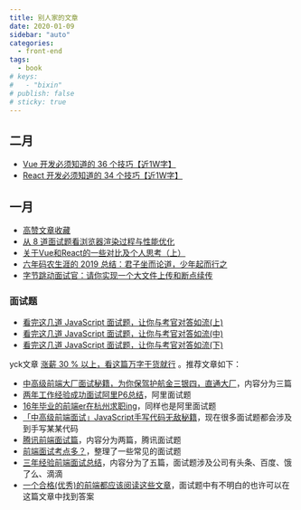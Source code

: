 ```yaml
---
title: 别人家的文章
date: 2020-01-09
sidebar: "auto"
categories:
  - front-end
tags:
  - book
# keys:
#   - "bixin"
# publish: false
# sticky: true
---
```


## 二月
- [Vue 开发必须知道的 36 个技巧【近1W字】](https://juejin.im/post/5d9d386fe51d45784d3f8637)
- [React 开发必须知道的 34 个技巧【近1W字】](https://juejin.im/post/5dcb5a80e51d4520db19b906)

## 一月
- [高赞文章收藏](https://juejin.im/post/5e1535c6e51d454165777744)
- [从 8 道面试题看浏览器渲染过程与性能优化](https://juejin.im/post/5e143104e51d45414a4715f7)
- [关于Vue和React的一些对比及个人思考（上）](https://juejin.im/post/5e153e096fb9a048297390c1)
- [六年码农生涯的 2019 总结：君子坐而论道，少年起而行之](https://juejin.im/post/5e0c608d6fb9a048217a13c1)
- [字节跳动面试官：请你实现一个大文件上传和断点续传](https://juejin.im/post/5dff8a26e51d4558105420ed)

### 面试题
- [看完这几道 JavaScript 面试题，让你与考官对答如流(上)](https://juejin.im/post/5e166cc5f265da5d57543102)
- [看完这几道 JavaScript 面试题，让你与考官对答如流(中)](https://juejin.im/post/5e1bb37a5188254dbc25de92)
- [看完这几道 JavaScript 面试题，让你与考官对答如流(下)](https://juejin.im/post/5e1faa3d51882520a167df0e)

yck文章 [涨薪 30 % 以上，看这篇万字干货就行](https://juejin.im/post/5dfef50751882512444027eb) 。推荐文章如下：

- [中高级前端大厂面试秘籍，为你保驾护航金三银四，直通大厂](https://juejin.im/post/5c64d15d6fb9a049d37f9c20)，内容分为三篇
- [两年工作经验成功面试阿里P6总结](https://juejin.im/post/5d690c726fb9a06b155dd40d)，阿里面试题
- [16年毕业的前端er在杭州求职ing](https://juejin.im/post/5a64541bf265da3e2d338862)，同样也是阿里面试题
- [「中高级前端面试」JavaScript手写代码无敌秘籍](https://juejin.im/post/5c9c3989e51d454e3a3902b6)，现在很多面试题都会涉及到手写某某代码
- [腾讯前端面试篇](https://juejin.im/post/5c19c1b6e51d451d1e06c163)，内容分为两篇，腾讯面试题
- [前端面试考点多？](https://juejin.im/post/5aae076d6fb9a028cc6100a9)，整理了一些常见的面试题
- [三年经验前端面试总结](https://juejin.im/post/5d9c2005f265da5bb977c55e)，内容分为了五篇，面试题涉及公司有头条、百度、饿了么、滴滴
- [一个合格(优秀)的前端都应该阅读这些文章](https://juejin.im/post/5d387f696fb9a07eeb13ea60)，面试题中有不明白的也许可以在这篇文章中找到答案
